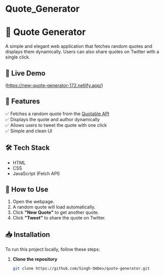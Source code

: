 # Quote_Generator
# 📜 Quote Generator

A simple and elegant web application that fetches random quotes and displays them dynamically. Users can also share quotes on Twitter with a single click.

## 🚀 Live Demo
(https://new-quote-generator-172.netlify.app/) 

## 📌 Features
✅ Fetches a random quote from the [Quotable API](https://api.quotable.io)  
✅ Displays the quote and author dynamically  
✅ Allows users to tweet the quote with one click  
✅ Simple and clean UI  

## 🛠️ Tech Stack
- HTML  
- CSS  
- JavaScript (Fetch API)  

## 🎯 How to Use
1. Open the webpage.  
2. A random quote will load automatically.  
3. Click **"New Quote"** to get another quote.  
4. Click **"Tweet"** to share the quote on Twitter.  

## 📥 Installation
To run this project locally, follow these steps:

1. **Clone the repository**  
   ```bash
   git clone https://github.com/Singh-OmDev/quote-generator.git
